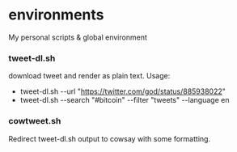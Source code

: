 # environments
My personal scripts & global environment

### tweet-dl.sh
download tweet and render as plain text.
Usage: 
* tweet-dl.sh --url "https://twitter.com/god/status/885938022"
* tweet-dl.sh --search "#bitcoin" --filter "tweets" --language en

### cowtweet.sh
Redirect tweet-dl.sh output to cowsay with some formatting.
